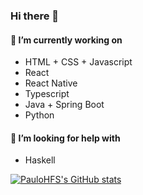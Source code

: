 
<!--
**PauloHFS/PauloHFS** is a ✨ _special_ ✨ repository because its `README.md` (this file) appears on your GitHub profile.

Here are some ideas to get you started:

- 🔭 I’m currently working on ...
- 🌱 I’m currently learning ...
- 👯 I’m looking to collaborate on ...
- 🤔 I’m looking for help with ...
- 💬 Ask me about ...
- 📫 How to reach me: ...
- 😄 Pronouns: ...
- ⚡ Fun fact: ...
-->

### Hi there 👋

#### 🔭 I’m currently working on

- HTML + CSS + Javascript
- React
- React Native
- Typescript
- Java + Spring Boot
- Python

#### 🤔 I’m looking for help with

- Haskell

[![PauloHFS's GitHub stats](https://github-readme-stats.vercel.app/api?username=PauloHFS&theme=dracula)](https://github.com/anuraghazra/github-readme-stats)
